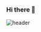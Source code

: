 ### Hi there 👋
![header](https://capsule-render.vercel.app/api?type=Waving&text=YounJin-World&fontSize=50&&descSize=30&fontColor=d6ace64&animation=fadeIn&height=110)

<!--
**kwonyoun/kwonyoun** is a ✨ _special_ ✨ repository because its `README.md` (this file) appears on your GitHub profile.

Here are some ideas to get you started:

- 🔭 I’m currently working on ...
- 🌱 I’m currently learning ...
- 👯 I’m looking to collaborate on ...
- 🤔 I’m looking for help with ...
- 💬 Ask me about ...
- 📫 How to reach me: ...
- 😄 Pronouns: ...
- ⚡ Fun fact: ...
-->
